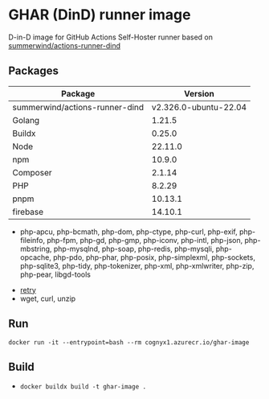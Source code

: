 # GHAR (DinD) runner image

D-in-D image for GitHub Actions Self-Hoster runner based on [summerwind/actions-runner-dind](https://hub.docker.com/r/summerwind/actions-runner-dind)

## Packages

| Package | Version |
| - | - |
| summerwind/actions-runner-dind | v2.326.0-ubuntu-22.04 |
| Golang | 1.21.5 |
| Buildx | 0.25.0 |
| Node | 22.11.0 |
| npm | 10.9.0 |
| Composer | 2.1.14 |
| PHP | 8.2.29 |
| pnpm | 10.13.1 |
| firebase | 14.10.1 |
  - php-apcu, php-bcmath, php-dom, php-ctype, php-curl, php-exif, php-fileinfo, php-fpm, php-gd, php-gmp, php-iconv, php-intl, php-json, php-mbstring, php-mysqlnd, php-soap, php-redis, php-mysqli, php-opcache, php-pdo, php-phar, php-posix, php-simplexml, php-sockets, php-sqlite3, php-tidy, php-tokenizer, php-xml, php-xmlwriter, php-zip, php-pear, libgd-tools
<!-- - Docker    20.10.8 -->
- [retry](https://raw.githubusercontent.com/kadwanev/retry/0b65e6b7f54ed36b492910470157e180bbcc3c84/retry)
- wget, curl, unzip

## Run

`docker run -it --entrypoint=bash --rm cognyx1.azurecr.io/ghar-image`

## Build

- `docker buildx build -t ghar-image .`
